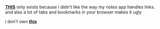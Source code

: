 **[THIS](https://kojokwakye.github.io/luke23-34/)** only exists because i didn't like the way my notes app handles links. and also a lot of tabs and bookmarks in your browser makes it ugly  

i don't own **[this](https://proxybay.github.io/)**